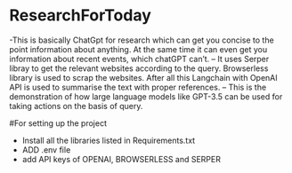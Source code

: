 # ResearchForToday
 -This is basically ChatGpt for research which can get you concise to the point information about anything. At the same time
it can even get you information about recent events, which chatGPT can’t.
– It uses Serper libray to get the relevant websites according to the query. Browserless library is used to scrap the websites.
After all this Langchain with OpenAI API is used to summarise the text with proper references.
– This is the demonstration of how large language models like GPT-3.5 can be used for taking actions on the basis of query.

#For setting up the project
- Install all the libraries listed in Requirements.txt
- ADD .env file
- add API keys of OPENAI, BROWSERLESS and SERPER

